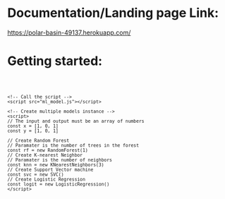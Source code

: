 # Documentation/Landing page Link: 
https://polar-basin-49137.herokuapp.com/



# Getting started: 
<code>

    <!-- Call the script -->
    <script src="ml_model.js"></script>

    <!-- Create multiple models instance -->
    <script>
    // The input and output must be an array of numbers
    const x = [1, 0, 1]
    const y = [1, 0, 1]

    // Create Random Forest
    // Paramater is the number of trees in the forest
    const rf = new RandomForest(1)
    // Create K-nearest Neighbor
    // Paramater is the number of neighbors
    const knn = new KNearestNeighbors(3)
    // Create Support Vector machine 
    const svc = new SVC()
    // Create Logistic Regression 
    const logit = new LogisticRegression()
    </script>

</code>